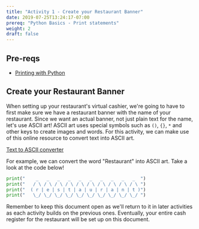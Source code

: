 ```yaml
---
title: "Activity 1 - Create your Restaurant Banner"
date: 2019-07-25T13:24:17-07:00
prereq: "Python Basics - Print statements"
weight: 2
draft: false
---
```

## Pre-reqs
- <a href="../../python-basics/python-console/writing-to-console" target="_blank">Printing with Python</a>

## Create your Restaurant Banner
When setting up your restaurant's virtual cashier, we're going to have to first make sure we have a restaurant banner with the name of your restaurant. Since we want an actual banner, not just plain text for the name, let's use ASCII art! ASCII art uses special symbols such as `()`, `{}`, `*` and other keys to create images and words.
For this activity, we can make use of this online resource to convert text into ASCII art.

[Text to ASCII converter](https://onlineasciitools.com/convert-text-to-ascii-art)

For example, we can convert the word "Restaurant" into
ASCII art. Take a look at the code below!

```python
print("    _   _   _   _   _   _   _   _   _   _  ")
print("   / \ / \ / \ / \ / \ / \ / \ / \ / \ / \ ")
print("  ( r | e | s | t | a | u | r | a | n | t )")   
print("   \_/ \_/ \_/ \_/ \_/ \_/ \_/ \_/ \_/ \_/ ")
```

Remember to keep this document open as we'll return to it in later activities as each activity builds on the previous ones. Eventually, your entire cash register for the restaurant will be set up on this document.      
